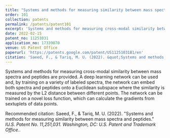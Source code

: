 ```yaml
---
title: "Systems and methods for measuring similarity between mass spectra and peptides"
order: 101
collection: patents
permalink: /patents/patent101
excerpt: 'Systems and methods for measuring cross-modal similarity between mass spectra and peptides are provided.'
date: 2022-02-15
patent_no: 11251031
application_no: 17339070
venue: US Patent Office
paperurl: 'https://patents.google.com/patent/US11251031B1/en'
citation: 'Saeed, F., & Tariq, M. U. (2022). &quot;Systems and methods for measuring similarity between mass spectra and peptides.&quot; <i>IU.S. Patent No. 11,251,031. Washington, DC: U.S. Patent and Trademark Office.</i>.'
---
```

Systems and methods for measuring cross-modal similarity between mass spectra and peptides are provided. A deep learning network can be used and, by training on a variety of labeled spectra, the network can embed both spectra and peptides onto a Euclidean subspace where the similarity is measured by the L2 distance between different points. The network can be trained on a novel loss function, which can calculate the gradients from sextuplets of data points.

Recommended citation: Saeed, F., & Tariq, M. U. (2022). "Systems and methods for measuring similarity between mass spectra and peptides." <i>IU.S. Patent No. 11,251,031. Washington, DC: U.S. Patent and Trademark Office.</i>.
